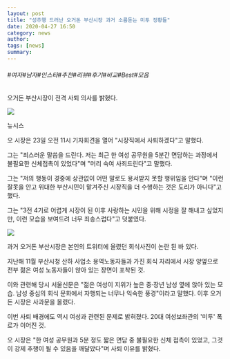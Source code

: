```yaml
---
layout: post
title: "성추행 드러난 오거돈 부산시장 과거 소름돋는 미투 정황들"
date: 2020-04-27 16:50
category: news
author: 
tags: [news]
summary: 
---
```


###### #여자#남자#인스타#추천#리뷰#후기#비교#Best#모음


오거돈 부산시장이 전격 사퇴 의사를 밝혔다.  
  

![](https://post-phinf.pstatic.net/MjAyMDA0MjNfMTcx/MDAxNTg3NjA5NzMxNjgw.Mr-cTBV5T8DH4cgrqDaRZ3QkDQWa1VrtVg-Q3Ab143Ig.i8VRzlX1S792zkYLlqD98nd9RXQR0NtfXjRalIzVfEwg.JPEG/NISI20200423_0016279625_web.jpg?type=w1200)

뉴시스

오 시장은 23일 오전 11시 기자회견을 열어 "시장직에서 사퇴하겠다"고 말했다.  
  
그는 "죄스러운 말씀을 드린다. 저는 최근 한 여성 공무원을 5분간 면담하는 과정에서 불필요한 신체접촉이 있었다"며 "머리 숙여 사죄드린다"고 말했다.  
  
그는 "저의 행동이 경중에 상관없이 어떤 말로도 용서받지 못할 행위임을 안다"며 "이런 잘못을 안고 위대한 부산시민이 맡겨주신 시장직을 더 수행하는 것은 도리가 아니다"고 했다.  
  
그는 "3전 4기로 어렵게 시장이 된 이후 사랑하는 시민을 위해 시정을 잘 해내고 싶었지만, 이런 모습을 보여드려 너무 죄송스럽다"고 덧붙였다.  
  

![](https://post-phinf.pstatic.net/MjAyMDA0MjNfMTAx/MDAxNTg3NjExMzM5MTg1.lofDDwN9vkyOkD_5AmOqVcYWRkwwacfddpcb6m_jH_wg.eH9hUiiQABduKnpTN8vJjBtVASICoIK1dG-mSmGrDDEg.PNG/image_210776721587611290412.png?type=w1200)

과거 오거돈 부산시장은 본인의 트위터에 올렸던 회식사진이 논란 된 바 있다.  
  
지난해 11월 부산시청 산하 사업소 용역노동자들과 가진 회식 자리에서 시장 양옆으로 전부 젊은 여성 노동자들이 앉아 있는 장면이 포착된 것.  
  
이와 관련해 당시 서울신문은 "젊은 여성이 지위가 높은 중·장년 남성 옆에 앉아 있는 모습. 남성 중심의 회식 문화에서 자행되는 너무나 익숙한 풍경"이라고 말했다. 이후 오거돈 시장은 사과문을 올렸다.  
  
이번 사퇴 배경에도 역시 여성과 관련된 문제로 밝혀졌다. 20대 여성보좌관의 '미투' 폭로가 이어진 것.  
  
오 시장은 "한 여성 공무원과 5분 정도 짧은 면담 중 불필요한 신체 접촉이 있었고, 그것이 강제 추행이 될 수 있음을 깨달았다"며 사퇴 이유를 밝혔다.